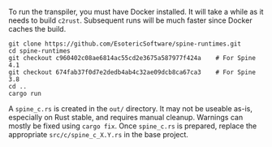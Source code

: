 To run the transpiler, you must have Docker installed. It will take a while as it needs to build `c2rust`. Subsequent runs will be much faster since Docker caches the build.

```
git clone https://github.com/EsotericSoftware/spine-runtimes.git
cd spine-runtimes
git checkout c960402c08ae6814ac55cd2e3675a587977f424a    # For Spine 4.1
git checkout 674fab37f0d7e2dedb4ab4c32ae09dcb8ca67ca3    # For Spine 3.8
cd ..
cargo run
```

A `spine_c.rs` is created in the `out/` directory. It may not be useable as-is, especially on Rust stable, and requires manual cleanup. Warnings can mostly be fixed using `cargo fix`. Once `spine_c.rs` is prepared, replace the appropriate `src/c/spine_c_X.Y.rs` in the base project.
